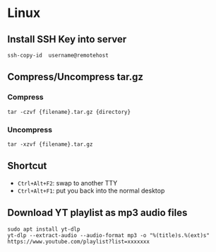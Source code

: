 # Linux

## Install SSH Key into server

```
ssh-copy-id  username@remotehost
```


## Compress/Uncompress tar.gz

### Compress

```
tar -czvf {filename}.tar.gz {directory}
```

### Uncompress

```
tar -xzvf {filename}.tar.gz
```

## Shortcut

- `Ctrl+Alt+F2`: swap to another TTY
- `Ctrl+Alt+F1`: put you back into the normal desktop

## Download YT playlist as mp3 audio files

```
sudo apt install yt-dlp
yt-dlp --extract-audio --audio-format mp3 -o "%(title)s.%(ext)s" https://www.youtube.com/playlist?list=xxxxxxx
```


